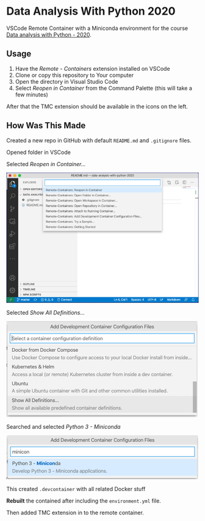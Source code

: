 # Data Analysis With Python 2020

VSCode Remote Container with a Miniconda environment for the course [Data analysis with Python - 2020](https://csmastersuh.github.io/data_analysis_with_python_2020/).

## Usage

 1. Have the _Remote - Containers_ extension installed on VSCode
 2. Clone or copy this repository to Your computer
 3. Open the directory in Visual Studio Code
 4. Select _Reopen in Container_ from the Command Palette (this will take a few minutes)

After that the TMC extension should be available in the icons on the left.

## How Was This Made

Created a new repo in GitHub with default `README.md` and `.gitignore` files.

Opened folder in VSCode

Selected _Reopen in Container..._

![Reopen in Container](docs/img/reopen.png)

Selected _Show All Definitions..._

![Show All Definitions](docs/img/show-all.png)

Searched and selected _Python 3 - Miniconda_

![Python 3 - Miniconda](docs/img/miniconda.png)

This created `.devcontainer` with all related Docker stuff

**Rebuilt** the contained after including the `environment.yml` file.

Then added TMC extension in to the remote container.

